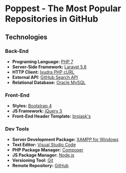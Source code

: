 
# Poppest - The Most Popular Repositories in GitHub

## Technologies

### Back-End

- **Programing Language:** [PHP 7](https://php.net/)
- **Server-Side Framework:** [Laravel 5.8](https://laravel.com/)
- **HTTP Client:** [Ixudra PHP cURL](https://github.com/ixudra/curl)
- **External API:** [GitHub Search API](https://developer.github.com/v3/search/)
- **Relational Database:** [Oracle MySQL](https://www.mysql.com/)

### Front-End

- **Styles:** [Bootstrap 4](https://getbootstrap.com/)
- **JS Framework:** [jQuery 3](https://jquery.com/)
- **Front-End Header Template:** [brojask's](https://bootsnipp.com/brojask)

### Dev Tools

- **Server Development Package:** [XAMPP for Windows](https://www.apachefriends.org/pt_br/index.html)
- **Text Editor:** [Visual Studio Code](https://code.visualstudio.com/)
- **PHP Package Manager:** [Composer](https://getcomposer.org/)
- **JS Package Manager:** [Node.js](https://nodejs.org/en/)
- **Versioning Tool:** [Git](https://git-scm.com/)
- **Remote Repository:** [GitHub](https://github.com/)
